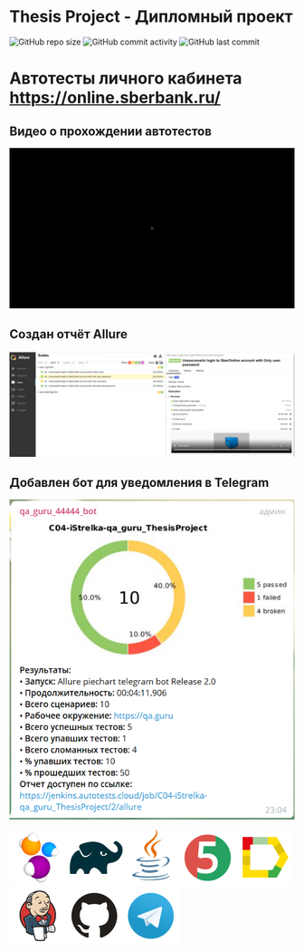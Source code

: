 # Thesis Project - Дипломный проект

![GitHub repo size](https://img.shields.io/github/repo-size/dandreyanov/messaging_lk?style=flat-square) ![GitHub commit activity](https://img.shields.io/github/commit-activity/y/dandreyanov/messaging_lk?style=flat-square) ![GitHub last commit](https://img.shields.io/github/last-commit/dandreyanov/messaging_lk?style=flat-square)

# Автотесты личного кабинета https://online.sberbank.ru/

## Видео о прохождении автотестов

![Video](files/video1.gif)

## Создан отчёт Allure

![Allure](files/Allure.png)

## Добавлен бот для уведомления в Telegram

![Telegram](files/telegram.png)

![Selenide](files/stack/Selenide.png)![Gradle](files/stack/Gradle.png)![Java](files/stack/Java.png)![JUnit5](files/stack/JUnit5.png)![Allure_Report](files/stack/Allure_Report.png)![Jenkins](files/stack/Jenkins.png)![Github](files/stack/Github.png)![Telegram](files/stack/Telegram.png)
